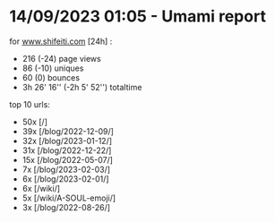 # 14/09/2023 01:05 - Umami report
for www.shifeiti.com [24h] :

 - 216 (-24) page views
 - 86 (-10) uniques
 - 60 (0) bounces
 - 3h 26' 16'' (-2h 5' 52'') totaltime


top 10 urls:
 - 50x [/]
 - 39x [/blog/2022-12-09/]
 - 32x [/blog/2023-01-12/]
 - 31x [/blog/2022-12-22/]
 - 15x [/blog/2022-05-07/]
 - 7x [/blog/2023-02-03/]
 - 6x [/blog/2023-02-01/]
 - 6x [/wiki/]
 - 5x [/wiki/A-SOUL-emoji/]
 - 3x [/blog/2022-08-26/]


